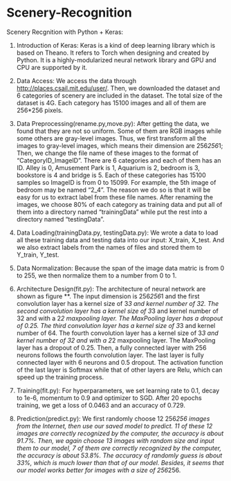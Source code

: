 # Scenery-Recognition

Scenery Recgnition with Python + Keras:

1. Introduction of Keras:
	Keras is a kind of deep learning library which is based on Theano. It refers to Torch when designing and created by Python. It is a highly-modularized neural network library and GPU and CPU are supported by it.
2. Data Access:
	We access the data through http://places.csail.mit.edu/user/. Then, we downloaded the dataset and 6 categories of scenery are included in the dataset. The total size of the dataset is 4G. Each category has 15100 images and all of them are 256*256 pixels.
3. Data Preprocessing(rename.py,move.py):
	After getting the data, we found that they are not so uniform. Some of them are RGB images while some others are gray-level images. Thus, we first transform all the images to gray-level images, which means their dimension are 256*256*1; Then, we change the file name of these images to the format of “CategoryID_ImageID”. There are 6 categories and each of them has an ID. Alley is 0, Amusement Park is 1, Aquarium is 2, bedroom is 3, bookstore is 4 and bridge is 5. Each of these categories has 15100 samples so ImageID is from 0 to 15099. For example, the 5th image of bedroom may be named “2_4”. The reason we do so is that it will be easy for us to extract label from these file names.
	After renaming the images, we choose 80% of each category as training data and put all of them into a directory named “trainingData” while put the rest into a directory named “testingData”.
4. Data Loading(trainingData.py, testingData.py):
	We wrote a data to load all these training data and testing data into our input: X_train, X_test. And we also extract labels from the names of files and stored them to Y_train, Y_test.
5. Data Normalization:
	Because the span of the image data matric is from 0 to 255, we then normalize them to a number from 0 to 1.
6. Architecture Design(fit.py):
	The architecture of neural network are shown as figure **. The input dimension is 256*256*1 and the first convolution layer has a kernel size of 3*3 and kernel number of 32. The second convolution layer has a kernel size of 3*3 and kernel number of 32 and with a 2*2 maxpooling layer. The MaxPooling layer has a dropout of 0.25. The third convolution layer has a kernel size of 3*3 and kernel number of 64. The fourth convolution layer has a kernel size of  3*3 and kernel number of 32 and with a 2*2 maxpooling layer. The MaxPooling layer has a dropout of 0.25. Then, a fully connected layer with 256 neurons follows the fourth convolution layer. The last layer is fully connected layer with 6 neurons and 0.5 dropout. The activation function of the last layer is Softmax while that of other layers are Relu, which can speed up the training process.

7. Training(fit.py):
	For hyperparameters, we set learning rate to 0.1, decay to 1e-6, momentum to 0.9 and optimizer to SGD. After 20 epochs training, we get a loss of 0.0463 and an accuracy of 0.729.

8. Prediction(predict.py):
	We first randomly choose 12 256*256 images from the Internet, then use our saved model to predict. 11 of these 12 images are correctly recognized by the computer, the accuracy is about 91.7%. Then, we again choose 13 images with random size and input them to our model, 7 of them are correctly recognized by the computer, the accuracy is about 53.8%. The accuracy of randomly guess is about 33%, which is much lower than that of our model. Besides, it seems that our model works better for images with a size of 256*256.
